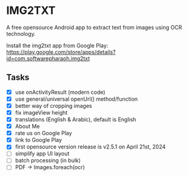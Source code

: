# IMG2TXT

A free opensource Android app to extract text from images using OCR technology.

Install the img2txt app from Google Play:  
<https://play.google.com/store/apps/details?id=com.softwarepharaoh.img2txt>

## Tasks

- [x] use onActivityResult (modern code)
- [x] use general/universal openUrl() method/function
- [x] better way of cropping images
- [x] fix imageView height
- [x] translations (English & Arabic), default is English
- [x] About Me
- [x] rate us on Google Play
- [x] link to Google Play
- [x] first opensource version release is v2.5.1 on April 21st, 2024
- [ ] simplify app UI layout
- [ ] batch processing (in bulk)
- [ ] PDF -> Images.foreach(ocr)
